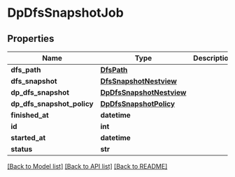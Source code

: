 # DpDfsSnapshotJob

## Properties
Name | Type | Description | Notes
------------ | ------------- | ------------- | -------------
**dfs_path** | [**DfsPath**](DfsPath.md) |  | [optional] 
**dfs_snapshot** | [**DfsSnapshotNestview**](DfsSnapshotNestview.md) |  | [optional] 
**dp_dfs_snapshot** | [**DpDfsSnapshotNestview**](DpDfsSnapshotNestview.md) |  | [optional] 
**dp_dfs_snapshot_policy** | [**DpDfsSnapshotPolicy**](DpDfsSnapshotPolicy.md) |  | [optional] 
**finished_at** | **datetime** |  | [optional] 
**id** | **int** |  | [optional] 
**started_at** | **datetime** |  | [optional] 
**status** | **str** |  | [optional] 

[[Back to Model list]](../README.md#documentation-for-models) [[Back to API list]](../README.md#documentation-for-api-endpoints) [[Back to README]](../README.md)


